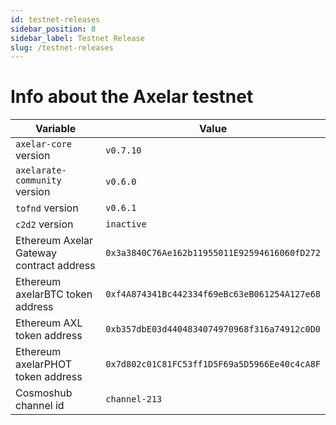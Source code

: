 ```yaml
---
id: testnet-releases
sidebar_position: 8
sidebar_label: Testnet Release
slug: /testnet-releases
---
```


# Info about the Axelar testnet

Variable  | Value
------------- | -------------
`axelar-core` version | `v0.7.10`
`axelarate-community` version | `v0.6.0`
`tofnd` version | `v0.6.1`
`c2d2` version | `inactive`
Ethereum Axelar Gateway contract address | `0x3a3840C76Ae162b11955011E92594616060fD272`
Ethereum axelarBTC token address | `0xf4A874341Bc442334f69eBc63eB061254A127e68`
Ethereum AXL token address | `0xb357dbE03d4404834074970968f316a74912c0D0`
Ethereum axelarPHOT token address | `0x7d802c01C81FC53ff1D5F69a5D5966Ee40c4cA8F`
Cosmoshub channel id | `channel-213`
